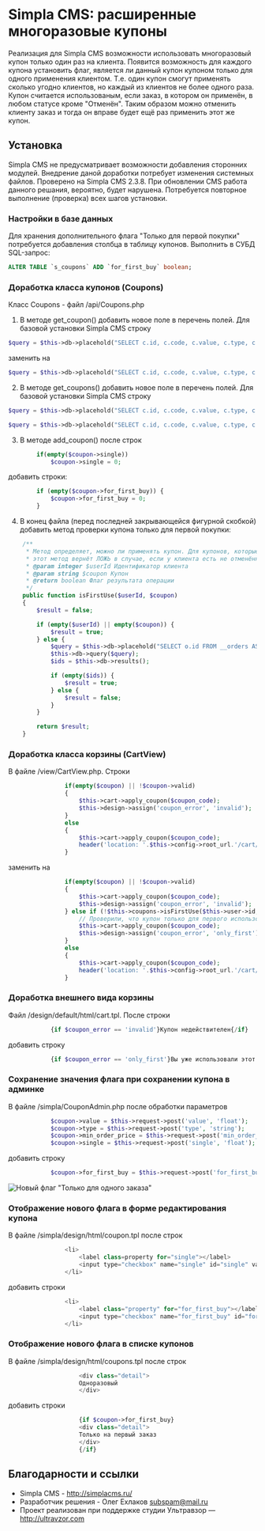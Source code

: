 # Simpla CMS: расширенные многоразовые купоны
Реализация для Simpla CMS возможности использовать многоразовый купон только один раз на клиента. Появится возможность для каждого купона установить флаг, является ли данный купон купоном только для одного применения клиентом. Т.е. один купон смогут применять сколько угодно клиентов, но каждый из клиентов не более одного раза. Купон считается использованым, если заказ, в котором он применён, в любом статусе кроме "Отменён". Таким образом можно отменить клиенту заказ и тогда он вправе будет ещё раз применить этот же купон.

## Установка

Simpla CMS не предусматривает возможности добавления сторонних модулей. Внедрение даной доработки потребует изменения системных файлов. Проверено на Simpla CMS 2.3.8. При обновлении CMS работа данного решания, вероятно, будет нарушена. Потребуется повторное выполнение (проверка) всех шагов установки.

### Настройки в базе данных

Для хранения дополнительного флага "Только для первой покупки" потребуется добавления столбца в таблицу купонов. Выполнить в СУБД SQL-запрос:
```sql
ALTER TABLE `s_coupons` ADD `for_first_buy` boolean;
```

### Доработка класса купонов (Coupons)

Класс Coupons - файл /api/Coupons.php
1. В методе get_coupon() добавить новое поле в перечень полей. Для базовой установки Simpla CMS строку
```php
$query = $this->db->placehold("SELECT c.id, c.code, c.value, c.type, c.expire, min_order_price, c.single, c.usages,
```

заменить на
```php
$query = $this->db->placehold("SELECT c.id, c.code, c.value, c.type, c.expire, min_order_price, c.single, c.usages, c.for_first_buy,
```

2. В методе get_coupons() добавить новое поле в перечень полей. Для базовой установки Simpla CMS строку
```php
$query = $this->db->placehold("SELECT c.id, c.code, c.value, c.type, c.expire, min_order_price, c.single, c.usages,
```
```php
$query = $this->db->placehold("SELECT c.id, c.code, c.value, c.type, c.expire, min_order_price, c.single, c.usages, c.for_first_buy,
```

3. В методе add_coupon() после строк
```php
		if(empty($coupon->single))
			$coupon->single = 0;
```
добавить строки:
```php
		if (empty($coupon->for_first_buy)) {
			$coupon->for_first_buy = 0;
		}
```

4. В конец файла (перед последней закрывающейся фигурной скобкой) добавить метод проверки купона только для первой покупки:
```php
    /**
     * Метод определяет, можно ли применять купон. Для купонов, которые только для однократного использования одним пользователем,
     * этот метод вернёт ЛОЖЬ в случае, если у клиента есть не отменённые заказы с таким купоном
     * @param integer $userId Идентификатор клиента
     * @param string $coupon Купон
     * @return boolean Флаг результата операции
     */
    public function isFirstUse($userId, $coupon)
    {
        $result = false;

        if (empty($userId) || empty($coupon)) {
            $result = true;
        } else {
            $query = $this->db->placehold("SELECT o.id FROM __orders AS o, __coupons AS c WHERE c.for_first_buy=1 AND c.code=? AND c.code=o.coupon_code AND o.user_id=? AND o.status<>3 LIMIT 1", $coupon, intval($userId));
            $this->db->query($query);
            $ids = $this->db->results();

            if (empty($ids)) {
                $result = true;
            } else {
                $result = false;
            }
        }

        return $result;
    }
```

### Доработка класса корзины (CartView)

В файле /view/CartView.php. Строки
```php
				if(empty($coupon) || !$coupon->valid)
				{
		    		$this->cart->apply_coupon($coupon_code);
					$this->design->assign('coupon_error', 'invalid');
				}
				else
				{
					$this->cart->apply_coupon($coupon_code);
					header('location: '.$this->config->root_url.'/cart/');
				}
```

заменить на
```php
				if(empty($coupon) || !$coupon->valid)
				{
		    		$this->cart->apply_coupon($coupon_code);
					$this->design->assign('coupon_error', 'invalid');
                } else if (!$this->coupons->isFirstUse($this->user->id, $coupon_code)) {
                    // Проверили, что купон только для первого использования: проверка не пройдена
                    $this->cart->apply_coupon($coupon_code);
                    $this->design->assign('coupon_error', 'only_first');
                }
				else
				{
					$this->cart->apply_coupon($coupon_code);
					header('location: '.$this->config->root_url.'/cart/');
				}
```

### Доработка внешнего вида корзины

Файл /design/default/html/cart.tpl. После строки
```php
			{if $coupon_error == 'invalid'}Купон недействителен{/if}
```
добавить строку
```php
			{if $coupon_error == 'only_first'}Вы уже использовали этот купон ранее{/if}
```

### Сохранение значения флага при сохранении купона в админке

В файле /simpla/CouponAdmin.php после обработки параметров
```php
			$coupon->value = $this->request->post('value', 'float');			
			$coupon->type = $this->request->post('type', 'string');
			$coupon->min_order_price = $this->request->post('min_order_price', 'float');
			$coupon->single = $this->request->post('single', 'float');
```
добавить строку
```php
			$coupon->for_first_buy = $this->request->post('for_first_buy', 'boolean');
```

![Новый флаг "Только для одного заказа"](https://raw.githubusercontent.com/wiki/XOlegator/simpla-one-time-coupon/coupon_for_first_buy.png)

### Отображение нового флага в форме редактирования купона

В файле /simpla/design/html/coupon.tpl после строк
```php
				<li>
					<label class=property for="single"></label>
					<input type="checkbox" name="single" id="single" value="1" {if $coupon->single==1}checked{/if}> <label for="single">одноразовый</label>					
				</li>
```
добавить строки
```php
				<li>
					<label class="property" for="for_first_buy"></label>
					<input type="checkbox" name="for_first_buy" id="for_first_buy" value="1" {if $coupon->for_first_buy==1}checked{/if}> <label for="for_first_buy">только на первый заказ</label>
				</li>
```

### Отображение нового флага в списке купонов

В файле /simpla/design/html/coupons.tpl после строк
```php
	 				<div class="detail">
	 				Одноразовый
	 				</div>
```
добавить строки
```php
					{if $coupon->for_first_buy}
	 				<div class="detail">
	 				Только на первый заказ
	 				</div>
	 				{/if}
```

## Благодарности и ссылки ##

* Simpla CMS - http://simplacms.ru/
* Разработчик решения - Олег Ехлаков <subspam@mail.ru>
* Проект реализован при поддержке студии Ультравзор — http://ultravzor.com
